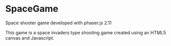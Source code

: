 # SpaceGame
Space shooter game developed with phaser.js 2.11

This game is a space invaders type shooting game created using an HTML5 canvas and Javascript.
